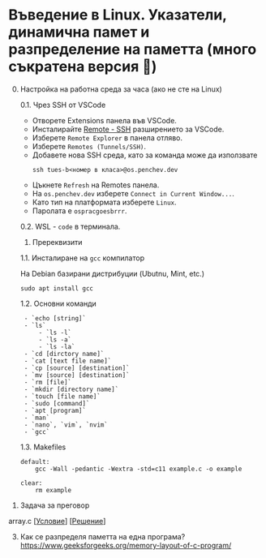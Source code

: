 # Въведение в Linux. Указатели, динамична памет и разпределение на паметта (много съкратена версия 🥲)

0. Настройка на работна среда за часа (ако не сте на Linux)

    0.1. Чрез SSH от VSCode
    - Отворете Extensions панела във VSCode.
    - Инсталирайте [Remote - SSH](https://marketplace.visualstudio.com/items?itemName=ms-vscode-remote.remote-ssh) разширението за VSCode.
    - Изберете `Remote Explorer` в панела отляво.
    - Изберете `Remotes (Tunnels/SSH)`.
    - Добавете нова SSH среда, като за команда може да използвате
        ```
        ssh tues-b<номер в класа>@os.penchev.dev
        ```
    - Цъкнете `Refresh` на Remotes панела.
    - На `os.penchev.dev` изберете `Connect in Current Window...`.
    - Като тип на платформата изберете `Linux`.
    - Паролата е `ospracgoesbrrr`.



    0.2. WSL
        - `code` в терминала.

    1. Пререквизити

    1.1. Инсталиране на `gcc` компилатор

    На Debian базирани дистрибуции (Ubutnu, Mint, etc.)
    ```
    sudo apt install gcc
    ```

    1.2. Основни команди

        - `echo [string]`
        - `ls`
            - `ls -l`
            - `ls -a`
            - `ls -la` 
        - `cd [dirctory name]`
        - `cat [text file name]`
        - `cp [source] [destination]`
        - `mv [source] [destination]`
        - `rm [file]`
        - `mkdir [directory name]`
        - `touch [file name]`
        - `sudo [command]`
        - `apt [program]`
        - `man`
        - `nano`, `vim`, `nvim`
        - `gcc`

    
    1.3. Makefiles
    
    ```
    default:
	    gcc -Wall -pedantic -Wextra -std=c11 example.c -o example
    
    clear:
        rm example
    ```

2. Задача за преговор

array.c
\[[Условие](./tasks/01-array.md)\] \[[Решение](./tasks/01-array.c)\]

3. Как се разпределя паметта на една програма?
https://www.geeksforgeeks.org/memory-layout-of-c-program/
